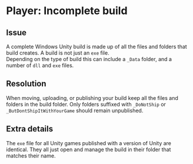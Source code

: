# Player: Incomplete build
## Issue
A complete Windows Unity build is made up of all the files and folders that build creates. A build is not just an `exe` file.  
Depending on the type of build this can include a `_Data` folder, and a number of `dll` and `exe` files.

## Resolution
When moving, uploading, or publishing your build keep all the files and folders in the build folder. Only folders suffixed with `_DoNotShip` or `_ButDontShipItWithYourGame` should remain unpublished.

## Extra details
The `exe` file for all Unity games published with a version of Unity are identical. They all just open and manage the build in their folder that matches their name.
